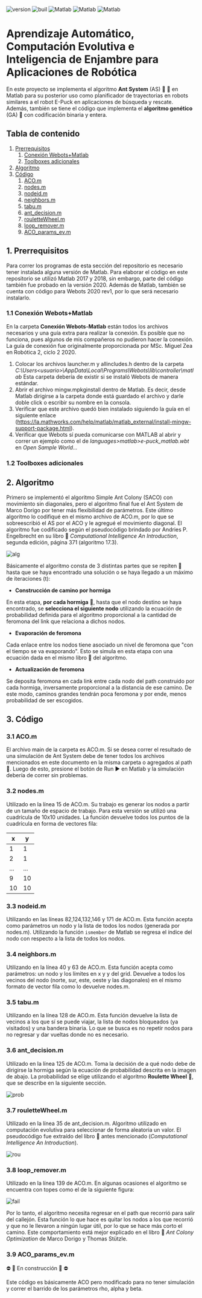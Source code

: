 ![version](https://img.shields.io/badge/version-v2.0-blueviolet)
![buil](https://img.shields.io/badge/build-success-brightgreen)
![Matlab](https://img.shields.io/badge/Matlab-R2017a-blue)
![Matlab](https://img.shields.io/badge/Matlab-R2018b-blue)
![Matlab](https://img.shields.io/badge/Matlab-R2020a-blue)
# Aprendizaje Automático, Computación Evolutiva e Inteligencia de Enjambre para Aplicaciones de Robótica
En este proyecto se implementa el algoritmo **Ant System** (AS) :ant: :ant: en Matlab para su posterior uso como planificador de trayectorias en robots similares a el robot E-Puck en aplicaciones de búsqueda y rescate. Además, también se tiene el código que implementa el **algoritmo genético** (GA) 🧬 con codificación binaria y entera.

## Tabla de contenido

1. [ Prerrequisitos ](#desc)
   1. [ Conexión Webots+Matlab ](#webmat)
   2.  [ Toolboxes adicionales ](#tool)
2. [ Algoritmo ](#alg)
3. [ Código ](#usage)
   1. [ ACO.m ](#aco)
   2.  [ nodes.m ](#nodes)
   3. [ nodeid.m ](#id)
   4.  [ neighbors.m ](#nei)
   5. [ tabu.m ](#tabu)
   6.  [ ant_decision.m ](#dec)
   7. [ rouletteWheel.m ](#rou)
   8. [ loop_remover.m ](#loop)
   9.  [ ACO_params_ev.m ](#aco2)


<a name="desc"></a>
## 1. Prerrequisitos

Para correr los programas de esta sección del repositorio es necesario tener instalada alguna versión de Matlab. Para elaborar el código en este repositorio se utilizó Matlab 2017 y 2018, sin embargo, parte del código también fue probado en la versión 2020. Además de Matlab, también se cuenta con código para Webots 2020 rev1, por lo que será necesario instalarlo.

<a name="webmat"></a>
### 1.1 Conexión Webots+Matlab
En la carpeta **Conexión Webots-Matlab** están todos los archivos necesarios y una guía extra para realizar la conexión. Es posible que no funciona, pues algunos de mis compañeros no pudieron hacer la conexión. La guía de conexión fue originalmente proporcionada por MSc. Miguel Zea en Robótica 2, ciclo 2 2020.
1. Colocar los archivos launcher.m y allincludes.h dentro de la carpeta *C:\Users\<usuario>\AppData\Local\Programs\Webots\lib\controller\matlab* Esta carpeta debería de existir si se instaló Webots de manera estándar.
2. Abrir el archivo mingw.mpkginstall dentro de Matlab. Es decir, desde Matlab dirigirse a la carpeta donde está guardado el archivo y darle doble click o escribir su nombre en la consola.
3. Verificar que este archivo quedó bien instalado siguiendo la guía en el siguiente enlace (https://la.mathworks.com/help/matlab/matlab_external/install-mingw-support-package.html).
4. Verificar que Webots sí pueda comunicarse con MATLAB al abrir  y correr un ejemplo como el de *languages>matlab>e-puck_matlab.wbt* en *Open Sample World...*

<a name="tool"></a>
### 1.2 Toolboxes adicionales

<a name="alg"></a>
## 2. Algoritmo

Primero se implementó el algoritmo Simple Ant Colony (SACO) con movimiento sin diagonales, pero el algoritmo final fue el Ant System de Marco Dorigo por tener más flexibilidad de parámetros. Este último algoritmo lo codifiqué en el mismo archivo de ACO.m, por lo que se sobreescribió el AS por el ACO y le agregué el movimiento diagonal. El algoritmo fue codificado según el pseudocódigo brindado por Andries P. Engelbrecht en su libro :blue_book: _Computational Intelligence An Introduction_, segunda edición, página 371 (algoritmo 17.3).

![alg](https://github.com/larivera-UVG/Inteligencia-Computacional-y-Robotica-Swarm/blob/Gaby-dev/Inteligencia%20Computacional/git-images/alg17.3.PNG)

Básicamente el algoritmo consta de 3 distintas partes que se repiten :repeat: hasta que se haya encontrado una solución o se haya llegado a un máximo de iteraciones (t):
- **Construcción de camino por hormiga**

En esta etapa, **por cada hormiga** :ant:, hasta que el nodo destino se haya encontrado, se **selecciona el siguiente nodo** utilizando la ecuación de probabilidad definida para el algoritmo proporcional a la cantidad de feromona del link que relaciona a dichos nodos.
- **Evaporación de feromona**

Cada enlace entre los nodos tiene asociado un nivel de feromona que "con el tiempo se va evaporando". Esto se simula en esta etapa con una ecuación dada en el mismo libro :blue_book: del algoritmo.
- **Actualización de feromona**

Se deposita feromona en cada link entre cada nodo del path construido por cada hormiga, inversamente proporcional a la distancia de ese camino. De este modo, caminos grandes tendrán poca feromona y por ende, menos probabilidad de ser escogidos.

<a name="usage"></a>
## 3. Código
<a name="aco"></a>
### 3.1 ACO.m
El archivo main de la carpeta es ACO.m. Si se desea correr el resultado de una simulación de Ant System debe de tener todos los archivos mencionados en este documento en la misma carpeta o agregados al path :open_file_folder:. Luego de esto, presione el botón de Run :arrow_forward: en Matlab y la simulación debería de correr sin problemas.

<a name="nodes"></a>
### 3.2 nodes.m
Utilizado en la línea 15 de ACO.m. Su trabajo es generar los nodos a partir de un tamaño de espacio de trabajo. Para esta versión se utilizó una cuadrícula de 10x10 unidades. La función devuelve todos los puntos de la cuadrícula en forma de vectores fila:

x | y
-- | --
1 | 1
2 | 1
... | ...
9 | 10
10 | 10

<a name="id"></a>
### 3.3 nodeid.m
Utilizando en las líneas 82,124,132,146 y 171 de ACO.m. Esta función acepta como parámetros un nodo y la lista de todos los nodos (generada por nodes.m). Utilizando la función `ismember` de Matlab se regresa el índice del nodo con respecto a la lista de todos los nodos.

<a name="nei"></a>
### 3.4 neighbors.m
Utilizando en la línea 40 y 63 de ACO.m. Esta función acepta como parámetros: un nodo y los límites en x y y del grid. Devuelve a todos los vecinos del nodo (norte, sur, este, oeste y las diagonales) en el mismo formato de vector fila como lo devuelve nodes.m.

<a name="tabu"></a>
### 3.5 tabu.m
Utilizando en la línea 128 de ACO.m. Esta función devuelve la lista de vecinos a los que sí se puede viajar, la lista de nodos bloqueados (ya visitados) y una bandera binaria. Lo que se busca es no repetir nodos para no regresar y dar vueltas donde no es necesario.

<a name="dec"></a>
### 3.6 ant_decision.m
Utilizado en la línea 125 de ACO.m. Toma la decisión de a qué nodo debe de dirigirse la hormiga según la ecuación de probabilidad descrita en la imagen de abajo. La probabilidad se elige utilizando el algoritmo **Roulette Wheel** :ferris_wheel:, que se describe en la siguiente sección.

![prob](https://github.com/larivera-UVG/Inteligencia-Computacional-y-Robotica-Swarm/blob/Gaby-dev/Inteligencia%20Computacional/git-images/probabilidad_AS.PNG)

<a name="rou"></a>
### 3.7 rouletteWheel.m
Utilizado en la línea 35 de ant_decision.m. Algoritmo utilizado en computación evolutiva para seleccionar de forma aleatoria un valor. El pseudocódigo fue extraído del libro :blue_book: antes mencionado (_Computational Intelligence An Introduction_).

![rou](https://github.com/larivera-UVG/Inteligencia-Computacional-y-Robotica-Swarm/blob/Gaby-dev/Inteligencia%20Computacional/git-images/roullete.PNG)

<a name="loop"></a>
### 3.8 loop_remover.m
Utilizado en la línea 139 de ACO.m. En algunas ocasiones el algoritmo se encuentra con topes como el de la siguiente figura:

![fail](https://github.com/larivera-UVG/Inteligencia-Computacional-y-Robotica-Swarm/blob/Gaby-dev/Inteligencia%20Computacional/git-images/fallo.png)

Por lo tanto, el algoritmo necesita regresar en el path que recorrió para salir del callejón. Esta función lo que hace es quitar los nodos a los que recorrió y que no le llevaron a ningún lugar útil, por lo que se hace más corto el camino. Este comportamiento está mejor explicado en el libro :orange_book: _Ant Colony Optimization_ de Marco Dorigo y Thomas Stützle.

<a name="aco2"></a>
### 3.9 ACO_params_ev.m
:no_entry: :construction: En construcción :construction: :no_entry:

Este código es básicamente ACO pero modificado para no tener simulación y correr el barrido de los parámetros rho, alpha y beta.
